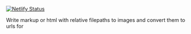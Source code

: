 [![Netlify Status](https://api.netlify.com/api/v1/badges/ed0bb798-0451-4f39-8f12-2c00105d6734/deploy-status)](https://app.netlify.com/sites/elastic-babbage-dd5d05/deploys)

Write markup or html with relative filepaths to images and convert them to urls for 
